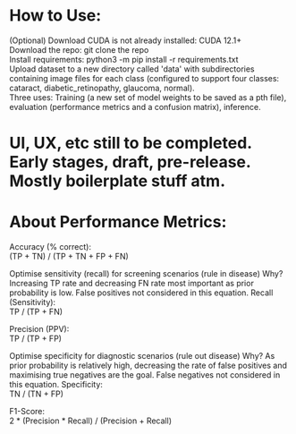 # How to Use:  
(Optional) Download CUDA is not already installed: CUDA 12.1+  
Download the repo: git clone the repo  
Install requirements: python3 -m pip install -r requirements.txt  
Upload dataset to a new directory called 'data' with subdirectories containing image files for each class (configured to support four classes: cataract, diabetic_retinopathy, glaucoma, normal).   
Three uses: Training (a new set of model weights to be saved as a pth file), evaluation (performance metrics and a confusion matrix), inference.  

# UI, UX, etc still to be completed. Early stages, draft, pre-release. Mostly boilerplate stuff atm.    

# About Performance Metrics:

Accuracy (% correct):  
(TP + TN) / (TP + TN + FP + FN)  

Optimise sensitivity (recall) for screening scenarios (rule in disease)
Why? Increasing TP rate and decreasing FN rate most important as prior probability is low. False positives not considered in this equation.
Recall (Sensitivity):  
TP / (TP + FN)

Precision (PPV):  
TP / (TP + FP)

Optimise specificity for diagnostic scenarios (rule out disease)
Why? As prior probability is relatively high, decreasing the rate of false positives and maximising true negatives are the goal. False negatives not considered in this equation.
Specificity:   
TN / (TN + FP)

F1-Score:  
2 * (Precision * Recall) / (Precision + Recall)
